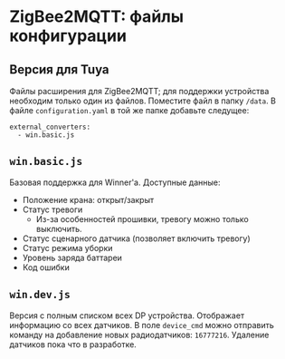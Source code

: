 # ZigBee2MQTT: файлы конфигурации
## Версия для Tuya 
Файлы расширения для ZigBee2MQTT; для поддержки устройства необходим только один из файлов. 
Поместите файл в папку `/data`. В файле `configuration.yaml` в той же папке добавьте следущее:
```
external_converters:
  - win.basic.js
```

## `win.basic.js`
Базовая поддержка для Winner'а. Доступные данные:
- Положение крана: открыт/закрыт
- Статус тревоги
  - Из-за особенностей прошивки, тревогу можно только выключить.
- Статус сценарного датчика (позволяет включить тревогу)
- Статус режима уборки
- Уровень заряда баттареи
- Код ошибки

## `win.dev.js`
Версия с полным списком всех DP устройства. Отображает информацию со всех датчиков. В поле `device_cmd` можно отправить команду на добавление новых радиодатчиков: `16777216`. Удаление датчиков пока что в разработке.
